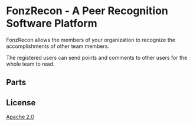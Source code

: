 # FonzRecon - A Peer Recognition Software Platform

FonzRecon allows the members of your organization to recognize the
accomplishments of other team members.

The registered users can send points and comments to other users for the whole
team to read.

## Parts

## License

[Apache 2.0](LICENSE)

